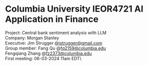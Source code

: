 # Columbia University IEOR4721 AI Application in Finance
Project: Central bank sentiment analysis with LLM\
Company: Morgan Stanley\
Executive: Jim Strugger @jstrugger@gmail.com\
Group member: Fang Qu @fq2159@columbia.edu\
              Fengqiang Zhang @fz2373@columbia.edu\
First meeting: 06-03-2024 11am EDT\
